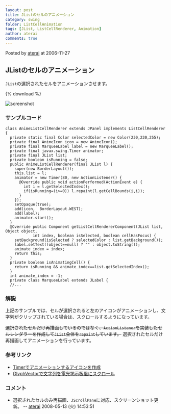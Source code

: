 ```yaml
---
layout: post
title: JListのセルのアニメーション
category: swing
folder: ListCellAnimation
tags: [JList, ListCellRenderer, Animation]
author: aterai
comments: true
---
```


Posted by [aterai](http://terai.xrea.jp/aterai.html) at 2006-11-27

## JListのセルのアニメーション
`JList`の選択されたセルをアニメーションさせます。

{% download %}

![screenshot](https://lh4.googleusercontent.com/_9Z4BYR88imo/TQTPa7B8VkI/AAAAAAAAAd8/uLpJ50Oxwf8/s800/ListCellAnimation.png)

### サンプルコード
<pre class="prettyprint"><code>class AnimeListCellRenderer extends JPanel implements ListCellRenderer {
  private static final Color selectedColor = new Color(230,230,255);
  private final AnimeIcon icon = new AnimeIcon();
  private final MarqueeLabel label = new MarqueeLabel();
  private final javax.swing.Timer animator;
  private final JList list;
  private boolean isRunning = false;
  public AnimeListCellRenderer(final JList l) {
    super(new BorderLayout());
    this.list = l;
    animator = new Timer(80, new ActionListener() {
      @Override public void actionPerformed(ActionEvent e) {
        int i = l.getSelectedIndex();
        if(isRunning=(i&gt;=0)) l.repaint(l.getCellBounds(i,i));
      }
    });
    setOpaque(true);
    add(icon,  BorderLayout.WEST);
    add(label);
    animator.start();
  }
  @Override public Component getListCellRendererComponent(JList list, Object object,
            int index, boolean isSelected, boolean cellHasFocus) {
    setBackground(isSelected ? selectedColor : list.getBackground());
    label.setText((object==null) ? "" : object.toString());
    animate_index = index;
    return this;
  }
  private boolean isAnimatingCell() {
    return isRunning &amp;&amp; animate_index==list.getSelectedIndex();
  }
  int animate_index = -1;
  private class MarqueeLabel extends JLabel {
  //...
</code></pre>

### 解説
上記のサンプルでは、セルが選択されると左のアイコンがアニメーションし、文字列がクリップされている場合は、スクロールするようになっています。

~~選択されたセルだけ再描画しているのではなく、`ActionListener`を実装したセルレンダラーを作成して`JList`全体を`repaint`しています。~~
選択されたセルだけ再描画してアニメーションを行っています。

### 参考リンク
- [Timerでアニメーションするアイコンを作成](http://terai.xrea.jp/Swing/AnimeIcon.html)
- [GlyphVectorで文字列を電光掲示板風にスクロール](http://terai.xrea.jp/Swing/ScrollingMessage.html)

<!-- dummy comment line for breaking list -->

### コメント
- 選択されたセルのみ再描画、`JScrollPane`に対応、スクリーンショット更新。 -- [aterai](http://terai.xrea.jp/aterai.html) 2008-05-13 (火) 14:53:51

<!-- dummy comment line for breaking list -->

